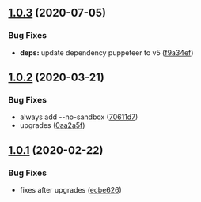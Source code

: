 ## [1.0.3](https://github.com/dword-design/puppeteer/compare/v1.0.2...v1.0.3) (2020-07-05)


### Bug Fixes

* **deps:** update dependency puppeteer to v5 ([f9a34ef](https://github.com/dword-design/puppeteer/commit/f9a34efcab50900e8099f493a524c0c7cb8e8d30))

## [1.0.2](https://github.com/dword-design/puppeteer/compare/v1.0.1...v1.0.2) (2020-03-21)


### Bug Fixes

* always add --no-sandbox ([70611d7](https://github.com/dword-design/puppeteer/commit/70611d7b5125bac4229431faf21a32eede408a75))
* upgrades ([0aa2a5f](https://github.com/dword-design/puppeteer/commit/0aa2a5f1ae062f6c474e9fc6beb277b5dab7c423))

## [1.0.1](https://github.com/dword-design/puppeteer/compare/v1.0.0...v1.0.1) (2020-02-22)


### Bug Fixes

* fixes after upgrades ([ecbe626](https://github.com/dword-design/puppeteer/commit/ecbe626827240e41b0d8c5364c52685deba8c0e5))
